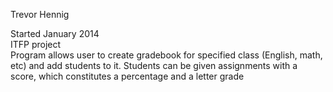Trevor Hennig  

Started January 2014  
ITFP project  
Program allows user to create gradebook for specified class (English, math, etc) 
and add students to it.  Students can be given assignments with a score, which 
constitutes a percentage and a letter grade